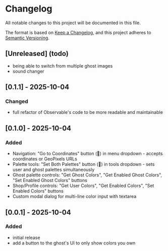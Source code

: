 # Changelog

All notable changes to this project will be documented in this file.

The format is based on [Keep a Changelog](https://keepachangelog.com/en/1.0.0/),
and this project adheres to [Semantic Versioning](https://semver.org/spec/v2.0.0.html).

## [Unreleased] (todo)

- being able to switch from multiple ghost images
- sound changer

## [0.1.1] - 2025-10-04
### Changed
- full refactor of Observable's code to be more readable and maintainable

## [0.1.0] - 2025-10-04
### Added
- Navigation: "Go to Coordinates" button (🎯) in menu dropdown - accepts coordinates or GeoPixels URLs
- Palette tools: "Set Both Palettes" button (🧪) in tools dropdown - sets user and ghost palettes simultaneously
- Ghost palette controls: "Get Ghost Colors", "Get Enabled Ghost Colors", "Set Enabled Ghost Colors" buttons
- Shop/Profile controls: "Get User Colors", "Get Enabled Colors", "Set Enabled Colors" buttons
- Custom modal dialog for multi-line color input with textarea

## [0.0.1] - 2025-10-04
### Added
- initial release
- add a button to the ghost's UI to only show colors you own
